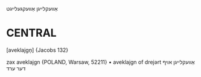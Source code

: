 אַוועקלייגן
אַוועקגעלייגט

CENTRAL
========

[aveklajgn̩] {Jacobs 132}

zəx aveklajgn {POLAND, Warsaw, 52211}
	•	aveklajgn of drejərt אַוועקלייגן אויף דער ערד